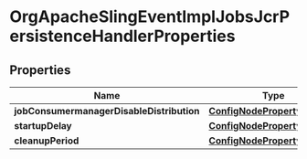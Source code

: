 

# OrgApacheSlingEventImplJobsJcrPersistenceHandlerProperties

## Properties

Name | Type | Description | Notes
------------ | ------------- | ------------- | -------------
**jobConsumermanagerDisableDistribution** | [**ConfigNodePropertyBoolean**](ConfigNodePropertyBoolean.md) |  |  [optional]
**startupDelay** | [**ConfigNodePropertyInteger**](ConfigNodePropertyInteger.md) |  |  [optional]
**cleanupPeriod** | [**ConfigNodePropertyInteger**](ConfigNodePropertyInteger.md) |  |  [optional]



